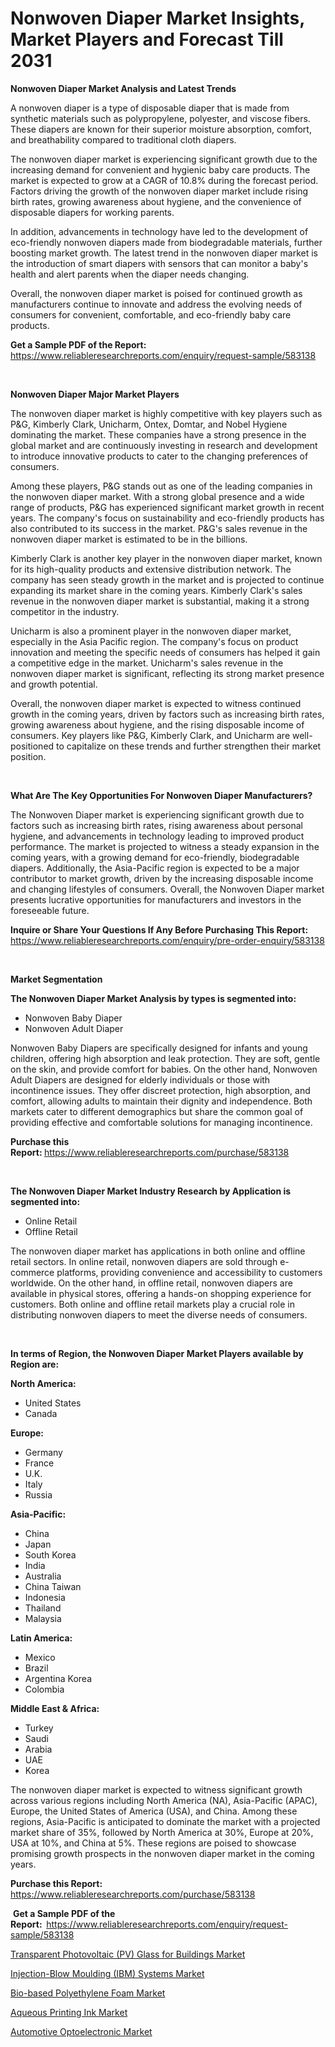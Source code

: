 <p><h1>Nonwoven Diaper Market Insights, Market Players and Forecast Till 2031</h1></p><p><strong>Nonwoven Diaper Market Analysis and Latest Trends</strong></p>
<p><p>A nonwoven diaper is a type of disposable diaper that is made from synthetic materials such as polypropylene, polyester, and viscose fibers. These diapers are known for their superior moisture absorption, comfort, and breathability compared to traditional cloth diapers.</p><p>The nonwoven diaper market is experiencing significant growth due to the increasing demand for convenient and hygienic baby care products. The market is expected to grow at a CAGR of 10.8% during the forecast period. Factors driving the growth of the nonwoven diaper market include rising birth rates, growing awareness about hygiene, and the convenience of disposable diapers for working parents.</p><p>In addition, advancements in technology have led to the development of eco-friendly nonwoven diapers made from biodegradable materials, further boosting market growth. The latest trend in the nonwoven diaper market is the introduction of smart diapers with sensors that can monitor a baby's health and alert parents when the diaper needs changing.</p><p>Overall, the nonwoven diaper market is poised for continued growth as manufacturers continue to innovate and address the evolving needs of consumers for convenient, comfortable, and eco-friendly baby care products.</p></p>
<p><strong>Get a Sample PDF of the Report:&nbsp;</strong> <a href="https://www.reliableresearchreports.com/enquiry/request-sample/583138">https://www.reliableresearchreports.com/enquiry/request-sample/583138</a></p>
<p>&nbsp;</p>
<p><strong>Nonwoven Diaper Major Market Players</strong></p>
<p><p>The nonwoven diaper market is highly competitive with key players such as P&G, Kimberly Clark, Unicharm, Ontex, Domtar, and Nobel Hygiene dominating the market. These companies have a strong presence in the global market and are continuously investing in research and development to introduce innovative products to cater to the changing preferences of consumers.</p><p>Among these players, P&G stands out as one of the leading companies in the nonwoven diaper market. With a strong global presence and a wide range of products, P&G has experienced significant market growth in recent years. The company's focus on sustainability and eco-friendly products has also contributed to its success in the market. P&G's sales revenue in the nonwoven diaper market is estimated to be in the billions.</p><p>Kimberly Clark is another key player in the nonwoven diaper market, known for its high-quality products and extensive distribution network. The company has seen steady growth in the market and is projected to continue expanding its market share in the coming years. Kimberly Clark's sales revenue in the nonwoven diaper market is substantial, making it a strong competitor in the industry.</p><p>Unicharm is also a prominent player in the nonwoven diaper market, especially in the Asia Pacific region. The company's focus on product innovation and meeting the specific needs of consumers has helped it gain a competitive edge in the market. Unicharm's sales revenue in the nonwoven diaper market is significant, reflecting its strong market presence and growth potential.</p><p>Overall, the nonwoven diaper market is expected to witness continued growth in the coming years, driven by factors such as increasing birth rates, growing awareness about hygiene, and the rising disposable income of consumers. Key players like P&G, Kimberly Clark, and Unicharm are well-positioned to capitalize on these trends and further strengthen their market position.</p></p>
<p>&nbsp;</p>
<p><strong>What Are The Key Opportunities For Nonwoven Diaper Manufacturers?</strong></p>
<p><p>The Nonwoven Diaper market is experiencing significant growth due to factors such as increasing birth rates, rising awareness about personal hygiene, and advancements in technology leading to improved product performance. The market is projected to witness a steady expansion in the coming years, with a growing demand for eco-friendly, biodegradable diapers. Additionally, the Asia-Pacific region is expected to be a major contributor to market growth, driven by the increasing disposable income and changing lifestyles of consumers. Overall, the Nonwoven Diaper market presents lucrative opportunities for manufacturers and investors in the foreseeable future.</p></p>
<p><strong>Inquire or Share Your Questions If Any Before Purchasing This Report:</strong> <a href="https://www.reliableresearchreports.com/enquiry/pre-order-enquiry/583138">https://www.reliableresearchreports.com/enquiry/pre-order-enquiry/583138</a></p>
<p>&nbsp;</p>
<p><strong>Market Segmentation</strong></p>
<p><strong>The Nonwoven Diaper Market Analysis by types is segmented into:</strong></p>
<p><ul><li>Nonwoven Baby Diaper</li><li>Nonwoven Adult Diaper</li></ul></p>
<p><p>Nonwoven Baby Diapers are specifically designed for infants and young children, offering high absorption and leak protection. They are soft, gentle on the skin, and provide comfort for babies. On the other hand, Nonwoven Adult Diapers are designed for elderly individuals or those with incontinence issues. They offer discreet protection, high absorption, and comfort, allowing adults to maintain their dignity and independence. Both markets cater to different demographics but share the common goal of providing effective and comfortable solutions for managing incontinence.</p></p>
<p><strong>Purchase this Report:&nbsp;</strong><a href="https://www.reliableresearchreports.com/purchase/583138">https://www.reliableresearchreports.com/purchase/583138</a></p>
<p>&nbsp;</p>
<p><strong>The Nonwoven Diaper Market Industry Research by Application is segmented into:</strong></p>
<p><ul><li>Online Retail</li><li>Offline Retail</li></ul></p>
<p><p>The nonwoven diaper market has applications in both online and offline retail sectors. In online retail, nonwoven diapers are sold through e-commerce platforms, providing convenience and accessibility to customers worldwide. On the other hand, in offline retail, nonwoven diapers are available in physical stores, offering a hands-on shopping experience for customers. Both online and offline retail markets play a crucial role in distributing nonwoven diapers to meet the diverse needs of consumers.</p></p>
<p>&nbsp;</p>
<p><strong>In terms of Region, the Nonwoven Diaper Market Players available by Region are:</strong></p>
<p>
    <p> <strong> North America: </strong>
        <ul>
            <li>United States</li>
            <li>Canada</li>
        </ul>
        </p> 
    <p> <strong> Europe: </strong>
        <ul>
            <li>Germany</li>
            <li>France</li>
            <li>U.K.</li>
            <li>Italy</li>
            <li>Russia</li>
        </ul>
        </p> 
    <p> <strong> Asia-Pacific: </strong>
        <ul>
            <li>China</li>
            <li>Japan</li>
            <li>South Korea</li>
            <li>India</li>
            <li>Australia</li>
            <li>China Taiwan</li>
            <li>Indonesia</li>
            <li>Thailand</li>
            <li>Malaysia</li>
        </ul>
        </p> 
    <p> <strong> Latin America: </strong>
        <ul>
            <li>Mexico</li>
            <li>Brazil</li>
            <li>Argentina Korea</li>
            <li>Colombia</li>
        </ul>
        </p> 
    <p> <strong> Middle East & Africa: </strong>
        <ul>
            <li>Turkey</li>
            <li>Saudi</li>
            <li>Arabia</li>
            <li>UAE</li>
            <li>Korea</li>
        </ul>
    </p>
    </p>
<p><p>The nonwoven diaper market is expected to witness significant growth across various regions including North America (NA), Asia-Pacific (APAC), Europe, the United States of America (USA), and China. Among these regions, Asia-Pacific is anticipated to dominate the market with a projected market share of 35%, followed by North America at 30%, Europe at 20%, USA at 10%, and China at 5%. These regions are poised to showcase promising growth prospects in the nonwoven diaper market in the coming years.</p></p>
<p><strong>Purchase this Report: </strong><a href="https://www.reliableresearchreports.com/purchase/583138">https://www.reliableresearchreports.com/purchase/583138</a></p>
<p>&nbsp;<strong>Get a Sample PDF of the Report:&nbsp;&nbsp;</strong><a href="https://www.reliableresearchreports.com/enquiry/request-sample/583138">https://www.reliableresearchreports.com/enquiry/request-sample/583138</a></p>
<p><strong></strong></p>
<p><p><a href="https://issuu.com/reportprime-2/docs/transparent-photovoltaic-pv-glass-for-buildings-ma">Transparent Photovoltaic (PV) Glass for Buildings Market</a></p><p><a href="https://issuu.com/reportprime-2/docs/injection-blow-moulding-ibm-systems-market-size-20">Injection-Blow Moulding (IBM) Systems Market</a></p><p><a href="https://github.com/prosalinda88/Market-Research-Report-List-3/blob/main/bio-based-polyethylene-foam-market.md">Bio-based Polyethylene Foam Market</a></p><p><a href="https://github.com/NorbertYates/Market-Research-Report-List-3/blob/main/aqueous-printing-ink-market.md">Aqueous Printing Ink Market</a></p><p><a href="https://github.com/nancykennedykellievqfqt2/Market-Research-Report-List-1/blob/main/automotive-optoelectronic-market.md">Automotive Optoelectronic Market</a></p></p>